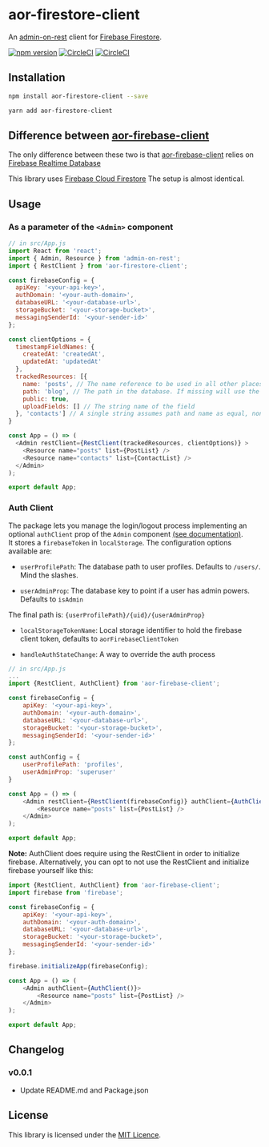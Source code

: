 # aor-firestore-client

An [admin-on-rest](https://github.com/marmelab/admin-on-rest) client for [Firebase Firestore](https://firebase.google.com/docs/firestore/).

[![npm version](https://badge.fury.io/js/aor-firestore-client.svg)](https://badge.fury.io/js/aor-firestore-client)
[![CircleCI](https://circleci.com/gh/sidferreira/aor-firestore-client/tree/master.svg?style=shield)](https://circleci.com/gh/sidferreira/aor-firestore-client/tree/master)
[![CircleCI](https://circleci.com/gh/sidferreira/aor-firestore-client/tree/develop.svg?style=shield)](https://circleci.com/gh/sidferreira/aor-firestore-client/tree/develop)

## Installation

```sh
npm install aor-firestore-client --save

yarn add aor-firestore-client
```

## Difference between [aor-firebase-client](https://github.com/sidferreira/aor-firebase-client)

The only difference between these two is that [aor-firebase-client](https://github.com/sidferreira/aor-firebase-client) relies on [Firebase Realtime Database](https://firebase.google.com/docs/database/)

This library uses [Firebase Cloud Firestore](https://firebase.google.com/docs/firestore/)
The setup is almost identical.

## Usage


### As a parameter of the `<Admin>` component
```js
// in src/App.js
import React from 'react';
import { Admin, Resource } from 'admin-on-rest';
import { RestClient } from 'aor-firestore-client';

const firebaseConfig = {
  apiKey: '<your-api-key>',
  authDomain: '<your-auth-domain>',
  databaseURL: '<your-database-url>',
  storageBucket: '<your-storage-bucket>',
  messagingSenderId: '<your-sender-id>'
};

const clientOptions = {
  timestampFieldNames: {
    createdAt: 'createdAt',
    updatedAt: 'updatedAt'
  },
  trackedResources: [{
    name: 'posts', // The name reference to be used in all other places in AOR
    path: 'blog', // The path in the database. If missing will use the name
    public: true,
    uploadFields: [] // The string name of the field
  }, 'contacts'] // A single string assumes path and name as equal, non private and without upload fields
}

const App = () => (
  <Admin restClient={RestClient(trackedResources, clientOptions)} >
    <Resource name="posts" list={PostList} />
    <Resource name="contacts" list={ContactList} />
  </Admin>
);

export default App;
```

### Auth Client
The package lets you manage the login/logout process implementing an optional `authClient` prop of the `Admin` component [(see documentation)](https://marmelab.com/admin-on-rest/Authentication.html).  
It stores a `firebaseToken` in  `localStorage`.
The configuration options available are:

- `userProfilePath`: The database path to user profiles. Defaults to `/users/`. Mind the slashes.

- `userAdminProp`: The database key to point if a user has admin powers. Defaults to `isAdmin`

The final path is: `{userProfilePath}/{uid}/{userAdminProp}`

- `localStorageTokenName`: Local storage identifier to hold the firebase client token, defaults to `aorFirebaseClientToken`

- `handleAuthStateChange`: A way to override the auth process

```js
// in src/App.js
...
import {RestClient, AuthClient} from 'aor-firebase-client';

const firebaseConfig = {
    apiKey: '<your-api-key>',
    authDomain: '<your-auth-domain>',
    databaseURL: '<your-database-url>',
    storageBucket: '<your-storage-bucket>',
    messagingSenderId: '<your-sender-id>'
};

const authConfig = {
    userProfilePath: 'profiles',
    userAdminProp: 'superuser'
}

const App = () => (
    <Admin restClient={RestClient(firebaseConfig)} authClient={AuthClient(authConfig)}>
        <Resource name="posts" list={PostList} />
    </Admin>
);

export default App;
```

**Note:** AuthClient does require using the RestClient in order to initialize firebase. Alternatively, you can opt to not use the RestClient and initialize firebase yourself like this:

```js
import {RestClient, AuthClient} from 'aor-firebase-client';
import firebase from 'firebase';

const firebaseConfig = {
    apiKey: '<your-api-key>',
    authDomain: '<your-auth-domain>',
    databaseURL: '<your-database-url>',
    storageBucket: '<your-storage-bucket>',
    messagingSenderId: '<your-sender-id>'
};

firebase.initializeApp(firebaseConfig);

const App = () => (
    <Admin authClient={AuthClient()}>
        <Resource name="posts" list={PostList} />
    </Admin>
);

export default App;
```

## Changelog

### v0.0.1
  * Update README.md and Package.json

## License

This library is licensed under the [MIT Licence](LICENSE).

